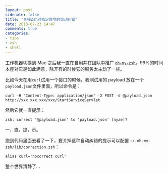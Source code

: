 ```yaml
---
layout: post
sidenote: false
title: "关掉Zsh对指定命令的自动纠错"
date: 2013-07-23 14:47
comments: true
categories:
- tips
- zsh
- shell
---
```


工作机器切换到 Mac 之后我一直在自用并在团队中推广 [`oh-my-zsh`](https://github.com/lenciel/oh-my-zsh)。99%的时间本座对它是如此满意，除开有的时候它的服务太主动了一些。

比如今天在用`curl`试用一个接口的时候，我测试用的 payload 放在一个`payload.json`文件里面，所以命令是：

```
curl -H "Content-Type: application/json" -X POST -d @payload.json  http://xxx.xxx.xxx/xxx/StartServiceServlet
```

然后它就一直提示：

```
zsh: correct '@payload.json' to 'payload.json' [nyae]?
```

一，直，提，示。

跑到代码里面去看了一下，要关掉这种自动纠错的提示可以配置 `~/.oh-my-zsh/lib/correction.zsh`：

```
alias curl='nocorrect curl'
```

整个世界清静了...
